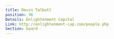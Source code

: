 ```yaml
---
title: Devin Talbott
position: 36
Details: Enlightenment Capital
Link: http://enlightenment-cap.com/people.php
Section: board
---
```


